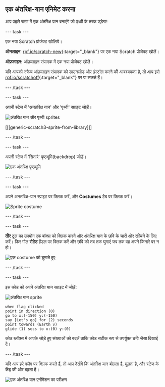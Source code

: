 ## एक अंतरिक्ष-यान एनिमेट करना

आप पहले चरण में एक अंतरिक्ष यान बनाएंगे जो पृथ्वी के तरफ उड़ेगा!

--- task ---

एक नया Scratch प्रोजेक्ट खोलिये।

**ऑनलाइन**: [rpf.io/scratch-new](https://rpf.io/scratchon){:target="_blank"} पर एक नया Scratch प्रोजेक्ट खोलें।

**ऑफ़लाइन:** ऑफ़लाइन संपादक में एक नया प्रोजेक्ट खोलें।

यदि आपको स्क्रैच ऑफ़लाइन संपादक को डाउनलोड और इंस्टॉल करने की आवश्यकता है, तो आप इसे [rpf.io/scratchoff](https://rpf.io/scratchoff){:target="_blank"} पर पा सकते हैं।

--- /task ---

--- task ---

अपनी स्टेज में 'अनतरिक्ष यान' और 'पृथ्वी' स्प्राइट जोड़ें।

![अंतरिक्ष यान और पृथ्वी sprites](images/space-sprites.png)

[[[generic-scratch3-sprite-from-library]]]

--- /task ---

--- task ---

अपनी स्टेज में 'सितारे' पृष्ठभूमि(backdrop) जोड़ें।

![एक अंतरिक्ष पृष्ठभूमि](images/space-backdrop.png)

--- /task ---

--- task ---

अपने अनतरिक्ष-यान स्प्राइट पर क्लिक करें, और **Costumes** टैब पर क्लिक करें।

![Sprite costume](images/space-costume.png)

--- /task ---

--- task ---

**तीर** टूल का उपयोग एक बॉक्स को क्लिक करने और अंतरिक्ष यान के छवि के चारों ओर खींचने के लिए करें। फिर गोल **रोटेट** हैंडल पर क्लिक करें और छवि को तब तक घुमाएं जब तक वह अपने किनारे पर न हो।

![एक costume को घुमाते हुए](images/space-rotate.png)

--- /task ---

--- task ---

इस कोड को अपने अंतरिक्ष यान स्प्राइट में जोड़ें:

![अंतरिक्ष यान sprite](images/sprite-spaceship.png)

```blocks3
when flag clicked
point in direction (0)
go to x:(-150) y:(-150)
say [Let's go] for (2) seconds
point towards (Earth v)
glide (1) secs to x:(0) y:(0)
```

कोड ब्लॉक्स में आपके जोड़े हुए संख्याओं को बदलें ताकि कोड सटीक रूप से उपर्युक्त छवि जैसा दिखाई दे।

--- /task ---

यदि आप हरे फ्लैग पर क्लिक करते हैं, तो आप देखेंगे कि अंतरिक्ष यान बोलता है, मुड़ता है, और स्टेज के केंद्र की ओर बढ़ता है।

![एक अंतरिक्ष यान एनीमेशन का परीक्षण](images/space-animate-stage.png)
